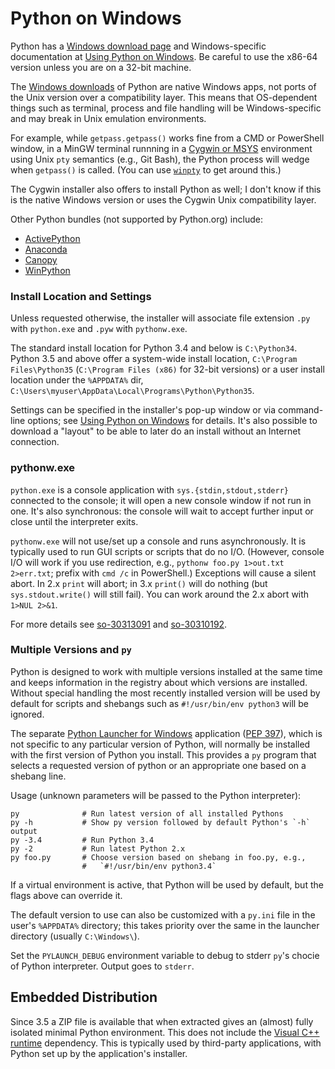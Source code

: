 Python on Windows
=================

Python has a [Windows download page][win-dl] and Windows-specific
documentation at [Using Python on Windows][py-win-using]. Be careful
to use the x86-64 version unless you are on a 32-bit machine.

The [Windows downloads][win-dl] of Python are native Windows apps,
not ports of the Unix version over a compatibility layer. This means
that OS-dependent things such as terminal, process and file handling
will be Windows-specific and may break in Unix emulation environments.

For example, while `getpass.getpass()` works fine from a CMD or
PowerShell window, in a MinGW terminal runnning in a [Cygwin or
MSYS](../../../win/unixy.md) environment using Unix `pty` semantics
(e.g., Git Bash), the Python process will wedge when `getpass()` is
called. (You can use [`winpty`](../../../win/unixy.md#winpty) to get
around this.)

The Cygwin installer also offers to install Python as well; I don't
know if this is the native Windows version or uses the Cygwin Unix
compatibility layer.

Other Python bundles (not supported by Python.org) include:
- [ActivePython]
- [Anaconda]
- [Canopy]
- [WinPython]

### Install Location and Settings

Unless requested otherwise, the installer will associate file
extension `.py` with `python.exe` and `.pyw` with `pythonw.exe`.

The standard install location for Python 3.4 and below is
`C:\Python34`. Python 3.5 and above offer a system-wide install
location, `C:\Program Files\Python35` (`C:\Program Files (x86)` for
32-bit versions) or a user install location under the `%APPDATA%` dir,
`C:\Users\myuser\AppData\Local\Programs\Python\Python35`.

Settings can be specified in the installer's pop-up window or via
command-line options; see [Using Python on Windows][py-win-using] for
details. It's also possible to download a "layout" to be able to later
do an install without an Internet connection.

### pythonw.exe

`python.exe` is a console application with `sys.{stdin,stdout,stderr}`
connected to the console; it will open a new console window if not run
in one. It's also synchronous: the console will wait to accept further
input or close until the interpreter exits.

`pythonw.exe` will not use/set up a console and runs asynchronously.
It is typically used to run GUI scripts or scripts that do no I/O.
(However, console I/O will work if you use redirection, e.g., `pythonw
foo.py 1>out.txt 2>err.txt`; prefix with `cmd /c` in PowerShell.)
Exceptions will cause a silent abort. In 2.x `print` will abort;
in 3.x `print()` will do nothing (but `sys.stdout.write()` will still
fail). You can work around the 2.x abort with `1>NUL 2>&1`.

For more details see [so-30313091] and [so-30310192].

### Multiple Versions and `py`

Python is designed to work with multiple versions installed at the
same time and keeps information in the registry about which versions
are installed. Without special handling the most recently installed
version will be used by default for scripts and shebangs such as
`#!/usr/bin/env python3` will be ignored.

The separate [Python Launcher for Windows][py] application ([PEP
397]), which is not specific to any particular version of Python, will
normally be installed with the first version of Python you install.
This provides a `py` program that selects a requested version of
python or an appropriate one based on a shebang line.

Usage (unknown parameters will be passed to the Python interpreter):

    py              # Run latest version of all installed Pythons
    py -h           # Show py version followed by default Python's `-h` output
    py -3.4         # Run Python 3.4
    py -2           # Run latest Python 2.x
    py foo.py       # Choose version based on shebang in foo.py, e.g.,
                    #   `#!/usr/bin/env python3.4`

If a virtual environment is active, that Python will be used by
default, but the flags above can override it.

The default version to use can also be customized with a `py.ini` file
in the user's `%APPDATA%` directory; this takes priority over the same
in the launcher directory (usually `C:\Windows\`).

Set the `PYLAUNCH_DEBUG` environment variable to debug to stderr
`py`'s chocie of Python interpreter. Output goes to `stderr`.


Embedded Distribution
---------------------

Since 3.5 a ZIP file is available that when extracted gives an
(almost) fully isolated minimal Python environment. This does not
include the [Visual C++ runtime][vc++] dependency. This is typically
used by third-party applications, with Python set up by the
application's installer.



[ActivePython]: https://www.activestate.com/activepython/
[Anaconda]: https://www.anaconda.com/download/
[Canopy]: https://www.enthought.com/product/canopy/
[PEP 397]: https://www.python.org/dev/peps/pep-0397/
[WinPython]: https://winpython.github.io/
[py-win-using]: https://docs.python.org/3/using/windows.html
[py]: https://docs.python.org/3/using/windows.html#launcher
[so-30310192]: https://stackoverflow.com/a/30310192/107294
[so-30313091]: https://stackoverflow.com/a/30313091/107294
[vc++]: https://www.microsoft.com/en-us/download/details.aspx?id=48145
[win-dl]: https://www.python.org/downloads/windows/
